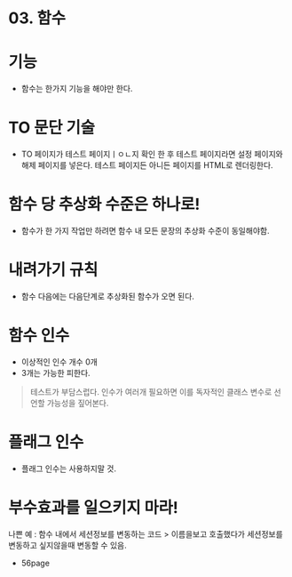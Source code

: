 # 03. 함수

# 기능
- 함수는 한가지 기능을 해야만 한다.

# TO 문단 기술
- TO 페이지가 테스트 페이지ㅣㅇㄴ지 확인 한 후 테스트 페이지라면 설정 페이지와 해제 페이지를 넣은다. 테스트 페이지든 아니든 페이지를 HTML로 렌더링한다.

# 함수 당 추상화 수준은 하나로!
- 함수가 한 가지 작업만 하려면 함수 내 모든 문장의 추상화 수준이 동일해야함.

# 내려가기 규칙
- 함수 다음에는 다음단계로 추상화된 함수가 오면 된다.

# 함수 인수
- 이상적인 인수 개수 0개
- 3개는 가능한 피한다.
> 테스트가 부담스럽다.
> 인수가 여러개 필요하면 이를 독자적인 클래스 변수로 선언할 가능성을 짚어본다.

# 플래그 인수
- 플래그 인수는 사용하지말 것. 

# 부수효과를 일으키지 마라!
나쁜 예 : 함수 내에서 세션정보를 변동하는 코드 > 이름을보고 호출했다가 세션정보를 변동하고 싶지않을때 변동할 수 있음.
- 56page
